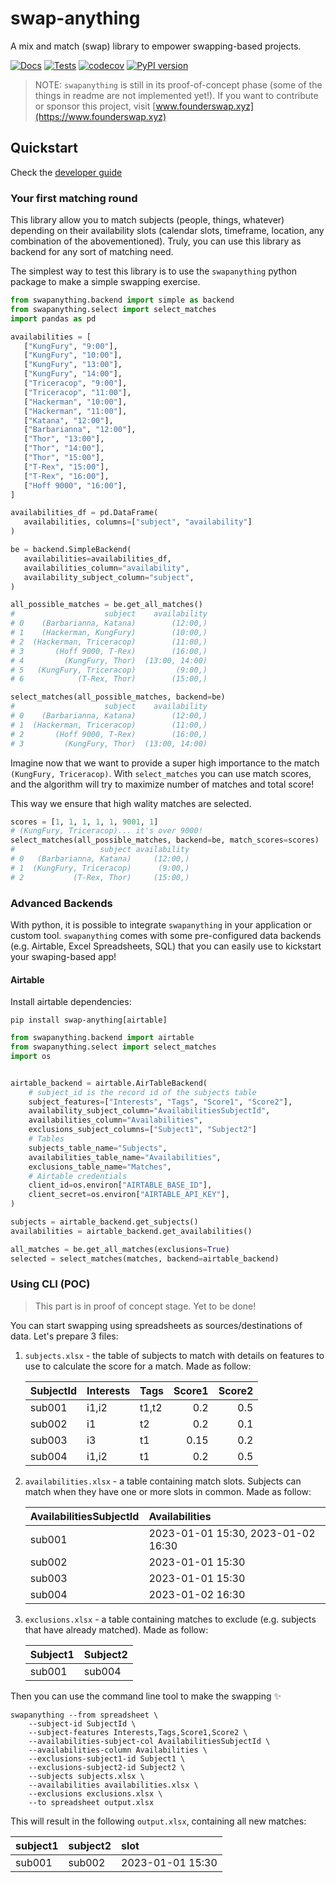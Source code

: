 # swap-anything

A mix and match (swap) library to empower swapping-based projects.

[![Docs](https://github.com/founderswap/swap-anything/actions/workflows/build_docs.yaml/badge.svg)](https://founderswap.github.io/swap-anything/)
[![Tests](https://github.com/founderswap/swap-anything/actions/workflows/test.yaml/badge.svg)](https://github.com/founderswap/swap-anything/actions/workflows/test.yaml)
[![codecov](https://codecov.io/gh/founderswap/swap-anything/graph/badge.svg?token=QF6L5Y8EPM)](https://codecov.io/gh/founderswap/swap-anything)
[![PyPI version](https://badge.fury.io/py/swap-anything.svg)](https://badge.fury.io/py/swap-anything)

> NOTE: `swapanything` is still in its proof-of-concept phase (some
> of the things in readme are not implemented yet!). If you want to
> contribute or sponsor this project, visit
> [www.founderswap.xyz](https://www.founderswap.xyz)

## Quickstart

Check the [developer guide](./docs/about/developer-guide.md)


### Your first matching round

This library allow you to match subjects (people, things, whatever) depending
on their availability slots (calendar slots, timeframe, location,
any combination of the abovementioned). Truly, you can use this library as
backend for any sort of matching need.

The simplest way to test this library is to use the `swapanything` python
package to make a simple swapping exercise.

```python
from swapanything.backend import simple as backend
from swapanything.select import select_matches
import pandas as pd

availabilities = [
   ["KungFury", "9:00"],
   ["KungFury", "10:00"],
   ["KungFury", "13:00"],
   ["KungFury", "14:00"],
   ["Triceracop", "9:00"],
   ["Triceracop", "11:00"],
   ["Hackerman", "10:00"],
   ["Hackerman", "11:00"],
   ["Katana", "12:00"],
   ["Barbarianna", "12:00"],
   ["Thor", "13:00"],
   ["Thor", "14:00"],
   ["Thor", "15:00"],
   ["T-Rex", "15:00"],
   ["T-Rex", "16:00"],
   ["Hoff 9000", "16:00"],
]

availabilities_df = pd.DataFrame(
   availabilities, columns=["subject", "availability"]
)

be = backend.SimpleBackend(
   availabilities=availabilities_df,
   availabilities_column="availability",
   availability_subject_column="subject",
)

all_possible_matches = be.get_all_matches()
#                    subject    availability
# 0    (Barbarianna, Katana)        (12:00,)
# 1    (Hackerman, KungFury)        (10:00,)
# 2  (Hackerman, Triceracop)        (11:00,)
# 3       (Hoff 9000, T-Rex)        (16:00,)
# 4         (KungFury, Thor)  (13:00, 14:00)
# 5   (KungFury, Triceracop)         (9:00,)
# 6            (T-Rex, Thor)        (15:00,)

select_matches(all_possible_matches, backend=be)
#                    subject    availability
# 0    (Barbarianna, Katana)        (12:00,)
# 1  (Hackerman, Triceracop)        (11:00,)
# 2       (Hoff 9000, T-Rex)        (16:00,)
# 3         (KungFury, Thor)  (13:00, 14:00)

```

Imagine now that we want to provide a super high importance
to the match `(KungFury, Triceracop)`.
With `select_matches` you can use match scores, and the
algorithm will try to maximize number of matches and total
score!

This way we ensure that high wality matches are selected.

```python
scores = [1, 1, 1, 1, 1, 9001, 1]
# (KungFury, Triceracop)... it's over 9000!
select_matches(all_possible_matches, backend=be, match_scores=scores)
#                   subject availability
# 0   (Barbarianna, Katana)     (12:00,)
# 1  (KungFury, Triceracop)      (9:00,)
# 2           (T-Rex, Thor)     (15:00,)

```

### Advanced Backends

With python, it is possible to integrate `swapanything` in your application
or custom tool. `swapanything` comes with some pre-configured data backends
(e.g. Airtable, Excel Spreadsheets, SQL) that you can easily use to
kickstart your swaping-based app!

#### Airtable

Install airtable dependencies:

```shell
pip install swap-anything[airtable]
```

```python
from swapanything.backend import airtable
from swapanything.select import select_matches
import os


airtable_backend = airtable.AirTableBackend(
    # subject_id is the record id of the subjects table
    subject_features=["Interests", "Tags", "Score1", "Score2"],
    availability_subject_column="AvailabilitiesSubjectId",
    availabilities_column="Availabilities",
    exclusions_subject_columns=["Subject1", "Subject2"]
    # Tables
    subjects_table_name="Subjects",
    availabilities_table_name="Availabilities",
    exclusions_table_name="Matches",
    # Airtable credentials
    client_id=os.environ["AIRTABLE_BASE_ID"],
    client_secret=os.environ["AIRTABLE_API_KEY"],
)

subjects = airtable_backend.get_subjects()
availabilities = airtable_backend.get_availabilities()

all_matches = be.get_all_matches(exclusions=True)
selected = select_matches(matches, backend=airtable_backend)
```

### Using CLI (POC)

> This part is in proof of concept stage. Yet to be done!

You can start swapping using spreadsheets as sources/destinations of data.
Let's prepare 3 files:

1. `subjects.xlsx` - the table of subjects to match with
   details on features to use to calculate the score for a match.
   Made as follow:

   | SubjectId | Interests | Tags  | Score1 | Score2 |
   | :-------- | :-------- | :---- | -----: | -----: |
   | sub001    | i1,i2     | t1,t2 |    0.2 |    0.5 |
   | sub002    | i1        | t2    |    0.2 |    0.1 |
   | sub003    | i3        | t1    |   0.15 |    0.2 |
   | sub004    | i1,i2     | t1    |    0.2 |    0.5 |

2. `availabilities.xlsx` - a table containing match slots.
   Subjects can match when they have one or more slots in common.
   Made as follow:

   | AvailabilitiesSubjectId | Availabilities                     |
   | :---------------------- | :--------------------------------- |
   | sub001                  | 2023-01-01 15:30, 2023-01-02 16:30 |
   | sub002                  | 2023-01-01 15:30                   |
   | sub003                  | 2023-01-01 15:30                   |
   | sub004                  | 2023-01-02 16:30                   |

3. `exclusions.xlsx` - a table containing matches to exclude
   (e.g. subjects that have already matched). Made as follow:

   | Subject1 | Subject2 |
   | :------- | :------- |
   | sub001   | sub004   |

Then you can use the command line tool to make the swapping ✨

```shell
swapanything --from spreadsheet \
    --subject-id SubjectId \
    --subject-features Interests,Tags,Score1,Score2 \
    --availabilities-subject-col AvailabilitiesSubjectId \
    --availabilities-column Availabilities \
    --exclusions-subject1-id Subject1 \
    --exclusions-subject2-id Subject2 \
    --subjects subjects.xlsx \
    --availabilities availabilities.xlsx \
    --exclusions exclusions.xlsx \
    --to spreadsheet output.xlsx
```

This will result in the following `output.xlsx`, containing all new matches:

| subject1 | subject2 | slot             |
| :------- | :------- | :--------------- |
| sub001   | sub002   | 2023-01-01 15:30 |
